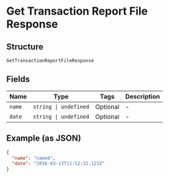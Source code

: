 
# Get Transaction Report File Response

## Structure

`GetTransactionReportFileResponse`

## Fields

| Name | Type | Tags | Description |
|  --- | --- | --- | --- |
| `name` | `string \| undefined` | Optional | - |
| `date` | `string \| undefined` | Optional | - |

## Example (as JSON)

```json
{
  "name": "name0",
  "date": "2016-03-13T12:52:32.123Z"
}
```

